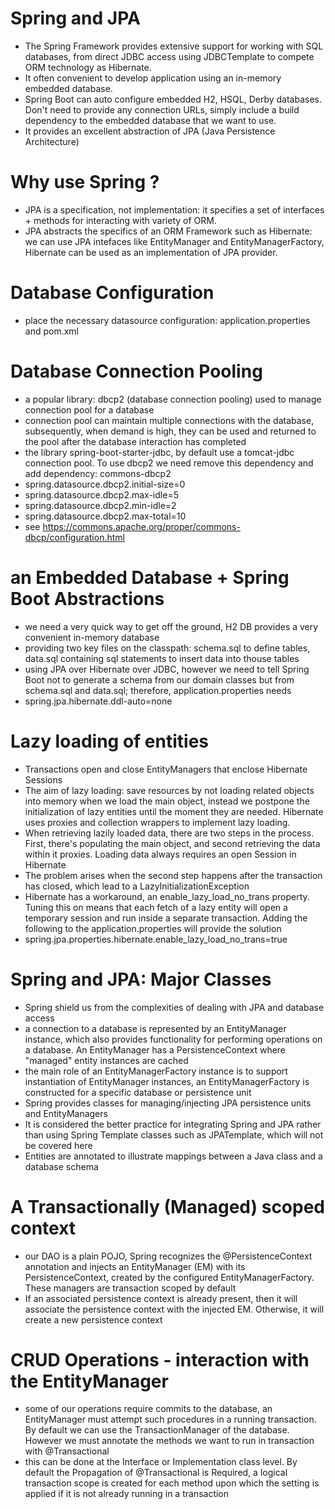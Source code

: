 # Spring and JPA
- The Spring Framework provides extensive support for working with SQL databases, from direct JDBC access using JDBCTemplate to compete ORM technology as Hibernate.
- It often convenient to develop application using an in-memory embedded database.
- Spring Boot can auto configure embedded H2, HSQL, Derby databases. Don't need to provide any connection URLs, simply include a build dependency to the embedded database that we want to use.
- It provides an excellent abstraction of JPA (Java Persistence Architecture)

# Why use Spring ?
- JPA is a specification, not implementation: it specifies a set of interfaces + methods for interacting with variety of ORM.
- JPA abstracts the specifics of an ORM Framework such as Hibernate: we can use JPA intefaces like EntityManager and EntityManagerFactory, Hibernate can be used as an implementation of JPA provider.

# Database Configuration
- place the necessary datasource configuration: application.properties and pom.xml

# Database Connection Pooling
- a popular library: dbcp2 (database connection pooling) used to manage connection pool for a database
- connection pool can maintain multiple connections with the database, subsequently, when demand is high, they can be used and returned to the pool after the database interaction has completed
- the library spring-boot-starter-jdbc, by default use a tomcat-jdbc connection pool. To use dbcp2 we need remove this dependency and add dependency: commons-dbcp2
- spring.datasource.dbcp2.initial-size=0
- spring.datasource.dbcp2.max-idle=5
- spring.datasource.dbcp2.min-idle=2
- spring.datasource.dbcp2.max-total=10
- see https://commons.apache.org/proper/commons-dbcp/configuration.html

# an Embedded Database + Spring Boot Abstractions
- we need a very quick way to get off the ground, H2 DB provides a very convenient in-memory database
- providing two key files on the classpath: schema.sql to define tables, data.sql containing sql statements to insert data into thouse tables
- using JPA over Hibernate over JDBC, however we need to tell Spring Boot not to generate a schema from our domain classes but from schema.sql and data.sql; therefore, application.properties needs
- spring.jpa.hibernate.ddl-auto=none

# Lazy loading of entities
- Transactions open and close EntityManagers that enclose Hibernate Sessions
- The aim of lazy loading: save resources by not loading related objects into memory when we load the main object, instead we postpone the initialization of lazy entities until the moment they are needed. Hibernate uses proxies and collection wrappers to implement lazy loading.
- When retrieving lazily loaded data, there are two steps in the process. First, there's populating the main object, and second retrieving the data within it proxies. Loading data always requires an open Session in Hibernate
- The problem arises when the second step happens after the transaction has closed, which lead to a LazyInitializationException
- Hibernate has a workaround, an enable_lazy_load_no_trans property. Tuning this on means that each fetch of a lazy entity will open a temporary session and run inside a separate transaction. Adding the following to the application.properties will provide the solution
- spring.jpa.properties.hibernate.enable_lazy_load_no_trans=true

# Spring and JPA: Major Classes
- Spring shield us from the complexities of dealing with JPA and database access
- a connection to a database is represented by an EntityManager instance, which also provides functionality for performing operations on a database. An EntityManager has a PersistenceContext where "managed" entity instances are cached
- the main role of an EntityManagerFactory instance is to support instantiation of EntityManager instances, an EntityManagerFactory is constructed for a specific database or persistence unit
- Spring provides classes for managing/injecting JPA persistence units and EntityManagers
- It is considered the better practice for integrating Spring and JPA rather than using Spring Template classes such as JPATemplate, which will not be covered here
- Entities are annotated to illustrate mappings between a Java class and a database schema

# A Transactionally (Managed) scoped context
- our DAO is a plain POJO, Spring recognizes the @PersistenceContext annotation and injects an EntityManager (EM) with its PersistenceContext, created by the configured EntityManagerFactory. These managers are transaction scoped by default
- If an associated persistence context is already present, then it will associate the persistence context with the injected EM. Otherwise, it will create a new persistence context

# CRUD Operations - interaction with the EntityManager
- some of our operations require commits to the database, an EntityManager must attempt such procedures in a running transaction. By default we can use the TransactionManager of the database. However we must annotate the methods we want to run in transaction with @Transactional
- this can be done at the Interface or Implementation class level. By default the Propagation of @Transactional is Required, a logical transaction scope is created for each method upon which the setting is applied if it is not already running in a transaction




